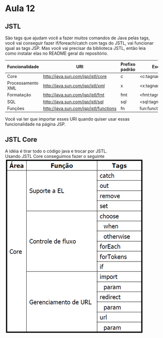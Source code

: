 # Aula 12

## JSTL
São tags que ajudam você a fazer muitos comandos de Java pelas tags, você vai conseguir fazer if/foreach/catch com tags do JSTL, vai funcionar igual as tags JSP. Mas você vai precisar da biblioteca JSTL, então leia como instalar elas no README geral do repositório.  

| Funcionalidade    | URI                                    | Prefixo padrão | Exemplo               |
| ----------------- | -------------------------------------- | -------------- | --------------------- |
| Core              | http://java.sun.com/jsp/jstl/core      | c              | <c:tagname ...>       |
| Processamento XML | http://java.sun.com/jsp/jstl/xml       | x              | <x:tagname ...>       |
| Formatação        | http://java.sun.com/jsp/jstl/fmt       | fmt            | <fmt:tagname ...>     |
| SQL               | http://java.sun.com/jsp/jstl/sql       | sql            | <sql:tagname ...>     |
| Funções           | http://java.sun.com/jsp/jstl/functions | fn             | fun:functionName(...) |

Você vai ter que importar esses URI quando quiser usar essas funcionalidade na página JSP.

## JSTL Core
A idéia é tirar todo o código java e trocar por JSTL.  
Usando JSTL Core conseguimos fazer o seguinte  
![JSTL Core](core.PNG)
